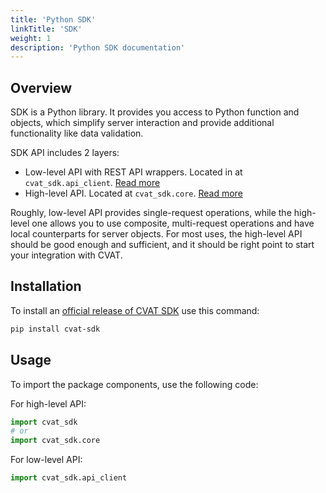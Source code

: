 ```yaml
---
title: 'Python SDK'
linkTitle: 'SDK'
weight: 1
description: 'Python SDK documentation'
---
```


## Overview

SDK is a Python library. It provides you access to Python function and objects, which
simplify server interaction and provide additional functionality like data validation.

SDK API includes 2 layers:
- Low-level API with REST API wrappers. Located in at `cvat_sdk.api_client`. [Read more](/integration/sdk/lowlevel-api)
- High-level API. Located at `cvat_sdk.core`. [Read more](/integration/sdk/highlevel-api)

Roughly, low-level API provides single-request operations, while the high-level one allows you
to use composite, multi-request operations and have local counterparts for server objects.
For most uses, the high-level API should be good enough and sufficient, and it should be
right point to start your integration with CVAT.

## Installation

To install an [official release of CVAT SDK](https://pypi.org/project/cvat-sdk/) use this command:
```bash
pip install cvat-sdk
```

## Usage

To import the package components, use the following code:

For high-level API:

```python
import cvat_sdk
# or
import cvat_sdk.core
```

For low-level API:

```python
import cvat_sdk.api_client
```
